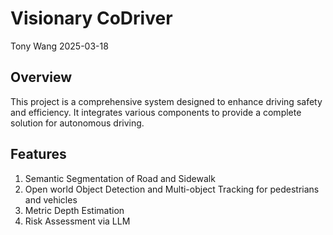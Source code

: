 # Visionary CoDriver
Tony Wang
2025-03-18

## Overview

This project is a comprehensive system designed to enhance driving safety and efficiency. It integrates various components to provide a complete solution for autonomous driving.

## Features

1. Semantic Segmentation of Road and Sidewalk
2. Open world Object Detection and Multi-object Tracking for pedestrians and vehicles
3. Metric Depth Estimation
4. Risk Assessment via LLM